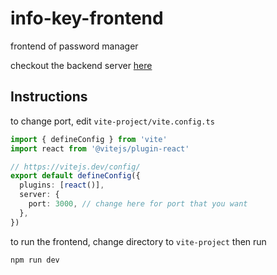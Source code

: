 # info-key-frontend
frontend of password manager

checkout the backend server [here](https://github.com/allansugi/info-key)

## Instructions
to change port, edit `vite-project/vite.config.ts`
```ts
import { defineConfig } from 'vite'
import react from '@vitejs/plugin-react'

// https://vitejs.dev/config/
export default defineConfig({
  plugins: [react()],
  server: {
    port: 3000, // change here for port that you want
  },
})
```

to run the frontend, change directory to `vite-project` then run
```bash
npm run dev
```


